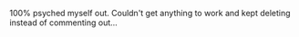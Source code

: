 100% psyched myself out. Couldn't get anything to work and kept deleting instead of commenting out...
